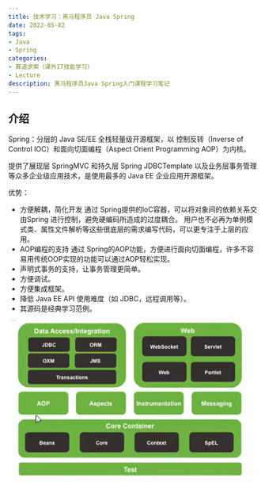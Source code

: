 ```yaml
---
title: 技术学习：黑马程序员 Java Spring
date: 2022-05-02
tags: 
- Java
- Spring
categories:
- 算道求索（课外IT技能学习）
- Lecture
description: 黑马程序员Java Spring入门课程学习笔记
---
```


## 介绍

Spring：分层的 Java SE/EE 全栈轻量级开源框架，以 控制反转（Inverse of Control IOC）和面向切面编程（Aspect Orient Programming AOP）为内核。

提供了展现层 SpringMVC 和持久层 Spring JDBCTemplate 以及业务层事务管理等众多企业级应用技术，是使用最多的 Java EE 企业应用开源框架。

优势：

- 方便解耦，简化开发
  通过 Spring提供的loC容器，可以将对象间的依赖关系交由Spring 进行控制，避免硬编码所造成的过度耦合。
  用户也不必再为单例模式类、属性文件解析等这些很底层的需求编写代码，可以更专注于上层的应用。
- AOP编程的支持
  通过 Spring的AOP功能，方便进行面向切面编程，许多不容易用传统OOP实现的功能可以通过AOP轻松实现。
- 声明式事务的支持，让事务管理更简单。
- 方便调试。
- 方便集成框架。
- 降低 Java EE API 使用难度（如 JDBC，远程调用等）。
- 其源码是经典学习范例。

![ ](https://raw.githubusercontent.com/Jingqing3948/FigureBed/main/mdImages/202506111711463.png)
